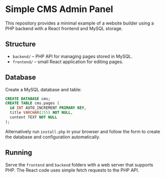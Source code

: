 # Simple CMS Admin Panel

This repository provides a minimal example of a website builder using a PHP backend with a React frontend and MySQL storage.

## Structure

- `backend/` – PHP API for managing pages stored in MySQL.
- `frontend/` – small React application for editing pages.

## Database

Create a MySQL database and table:

```sql
CREATE DATABASE cms;
CREATE TABLE cms.pages (
  id INT AUTO_INCREMENT PRIMARY KEY,
  title VARCHAR(255) NOT NULL,
  content TEXT NOT NULL
);
```

Alternatively run `install.php` in your browser and follow the form to create
the database and configuration automatically.

## Running

Serve the `frontend` and `backend` folders with a web server that supports PHP. The React code uses simple fetch requests to the PHP API.
